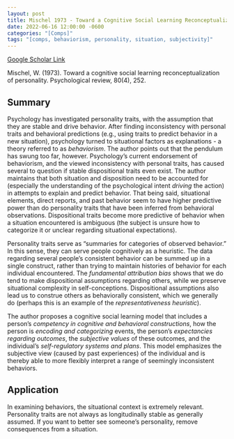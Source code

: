 ```yaml
---
layout: post
title: Mischel 1973 - Toward a Cognitive Social Learning Reconceptualization of Personality
date: 2022-06-16 12:00:00 -0600
categories: "[Comps]"
tags: "[comps, behaviorism, personality, situation, subjectivity]"
---
```

[Google Scholar Link](https://scholar.google.com/scholar?hl=en&as_sdt=0%2C45&q=Toward+a+cognitive+social+learning+reconceptualization+of+personality&btnG=)

Mischel, W. (1973). Toward a cognitive social learning reconceptualization of personality. Psychological review, 80(4), 252.

## Summary
Psychology has investigated personality traits, with the assumption that they are stable and drive behavior.  After finding inconsistency with personal traits and behavioral predictions (e.g., using traits to predict behavior in a new situation), psychology turned to situational factors as explanations - a theory referred to as _behaviorism_.  The author points out that the pendulum has swung too far, however.  Psychology’s current endorsement of behaviorism, and the viewed inconsistency with personal traits,  has caused several to question if stable dispositional traits even exist.  The author maintains that both situation and disposition need to be accounted for (especially the understanding of the psychological intent _driving_ the action) in attempts to explain and predict behavior.  That being said, situational elements, direct reports,  and past behavior seem to have higher predictive power than do personality traits that have been inferred from behavioral observations.  Dispositional traits become more predictive of behavior when a situation encountered is ambiguous (the subject is unsure how to categorize it or unclear regarding situational expectations).

Personality traits serve as “summaries for categories of observed behavior.” In this sense, they can serve people cognitively as a heuristic.  The data regarding several people’s consistent behavior can be summed up in a single construct, rather than trying to maintain histories of behavior for each individual encountered.  The _fundamental attribution bias_ shows that we do tend to make dispositional assumptions regarding others, while we preserve situational complexity in self-conceptions.  Dispositional assumptions also lead us to construe others as behaviorally consistent, which we generally do (perhaps this is an example of the _representativeness heuristic_).

The author proposes a cognitive social learning model that includes a person’s _competency in cognitive and behavioral constructions_, how the person is _encoding and categorizing_ events, the person’s _expectancies regarding outcomes_, the _subjective values_ of these outcomes, and the individual’s _self-regulatory systems and plans_.  This model emphasizes the subjective view (caused by past experiences) of the individual and is thereby able to more flexibly interpret a range of seemingly inconsistent behaviors.

## Application
In examining behaviors, the situational context is extremely relevant.  Personality traits are not always as longitudinally stable as generally assumed.  If you want to better see someone’s personality, remove consequences from a situation.
